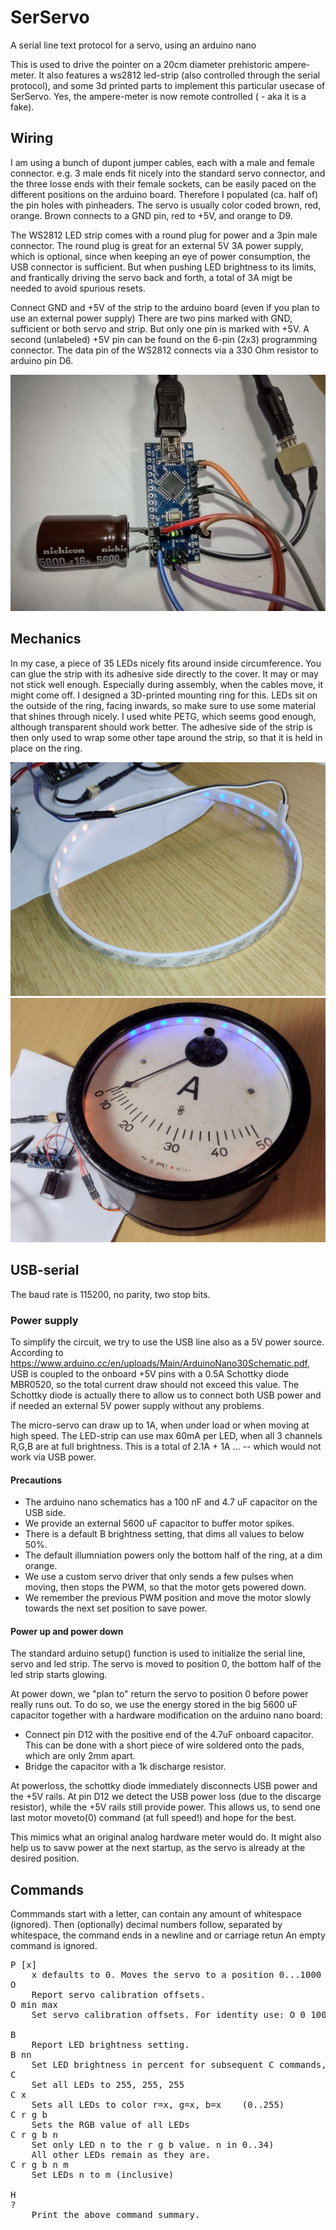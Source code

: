 # SerServo
A serial line text protocol for a servo, using an arduino nano

This is used to drive the pointer on a 20cm diameter prehistoric ampere-meter.
It also features a ws2812 led-strip (also controlled through the serial protocol), and some 3d printed parts to implement this particular usecase of SerServo. Yes, the ampere-meter is now remote controlled ( - aka it is a fake).

## Wiring

I am using a bunch of dupont jumper cables, each with a male and female connector.
e.g. 3 male ends fit nicely into the standard servo connector, and the three losse ends with their female sockets, can be easily paced on the different positions on the arduino board.
Therefore I populated (ca. half of) the pin holes with pinheaders. The servo is usually color coded brown, red, orange.
Brown connects to a GND pin, red to +5V, and orange to D9.

The WS2812 LED strip comes with a round plug for power and a 3pin male connector.
The round plug is great for an external 5V 3A power supply, which is optional, since when keeping an eye of power consumption, the USB connector is sufficient. But when pushing LED brightness to its limits, and frantically driving the servo back and forth, a total of 3A migt be needed to avoid spurious resets.

Connect GND and +5V of the strip to the arduino board (even if you plan to use an external power supply)
There are two pins marked with GND, sufficient or both servo and strip. But only one pin is marked with +5V. A second (unlabeled) +5V pin can be found on the 6-pin (2x3) programming connector.
The data pin of the WS2812 connects via a 330 Ohm resistor to arduino pin D6.

![Image](photos/IMG_20220918_154715290_HDR.jpg)

## Mechanics

In my case, a piece of 35 LEDs nicely fits around inside circumference. You can glue the strip with its adhesive side directly to the cover. It may or may not stick well enough. Especially during assembly, when the cables move, it might come off.
I designed a 3D-printed mounting ring for this. LEDs sit on the outside of the ring, facing inwards, so make sure to use some material that shines through nicely. I used white PETG, which seems good enough, although transparent should work better.
The adhesive side of the strip is then only used to wrap some other tape around the strip, so that it is held in place on the ring.

![Image](photos/photo_2022-09-18_16-17-43.jpg)
![Image](photos/photo_2022-09-18_16-28-13.jpg)

## USB-serial

The baud rate is 115200, no parity, two stop bits.

### Power supply
To simplify the circuit, we try to use the USB line also as a 5V power source.
According to https://www.arduino.cc/en/uploads/Main/ArduinoNano30Schematic.pdf, USB is coupled to the onboard +5V pins with a 0.5A Schottky diode MBR0520, so the total current draw should not exceed this value. The Schottky diode is actually there to allow us to connect both USB power and if needed an external
5V power supply without any problems.

The micro-servo can draw up to 1A, when under load or when moving at high speed.
The LED-strip can use max 60mA per LED, when all 3 channels R,G,B are at full brightness. This is a total of 2.1A + 1A ... -- which would not work via USB power.

#### Precautions
- The arduino nano schematics has a 100 nF and 4.7 uF capacitor on the USB side.
- We provide an external 5600 uF capacitor to buffer motor spikes.
- There is a default B brightness setting, that dims all values to below 50%.
- The default illumniation powers only the bottom half of the ring, at a dim orange.
- We use a custom servo driver that only sends a few pulses when moving, then stops the PWM, so that the motor gets powered down.
- We remember the previous PWM position and move the motor slowly towards the next set position to save power.

#### Power up and power down

The standard arduino setup() function is used to initialize the serial line, servo and led strip.
The servo is moved to position 0, the bottom half of the led strip starts glowing.

At power down, we "plan to" return the servo to position 0 before power really runs out.
To do so, we use the energy stored in the big 5600 uF capacitor together with a hardware modification on the arduino nano board:
- Connect pin D12 with the positive end of the 4.7uF onboard capacitor. This can be done with a short piece of wire soldered onto the pads, which are only 2mm apart.
- Bridge the capacitor with a 1k discharge resistor.

At powerloss, the schottky diode immediately disconnects USB power and the +5V rails. At pin D12 we detect the USB power loss (due to the discarge resistor), while the +5V rails still provide power. This allows us, to send one last motor moveto(0) command (at full speed!) and hope for the best.

This mimics what an original analog hardware meter would do. It might also help us to savw power at the next startup, as the servo is already at the desired position.

## Commands
Commmands start with a letter, can contain any amount of whitespace (ignored).
Then (optionally) decimal numbers follow, separated by whitespace, the command ends in a newline and or carriage retun
An empty command is ignored.

<pre>
P [x]
	x defaults to 0. Moves the servo to a position 0...1000
O
	Report servo calibration offsets.
O min max
	Set servo calibration offsets. For identity use: O 0 100.

B
	Report LED brightness setting.
B nn
	Set LED brightness in percent for subsequent C commands, default 50.
C
	Set all LEDs to 255, 255, 255
C x
	Sets all LEDs to color r=x, g=x, b=x	(0..255)
C r g b
	Sets the RGB value of all LEDs
C r g b n
	Set only LED n to the r g b value. n in 0..34)
	All other LEDs remain as they are.
C r g b n m
	Set LEDs n to m (inclusive)

H
?
	Print the above command summary.
</pre>
